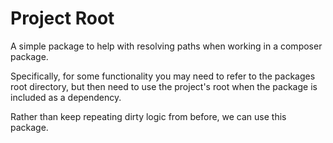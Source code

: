 # Project Root

A simple package to help with resolving paths when working in a composer package.

Specifically, for some functionality you may need to refer to the packages root 
directory, but then need to use the project's root when the package is included 
as a dependency.

Rather than keep repeating dirty logic from before, we can use this package.

